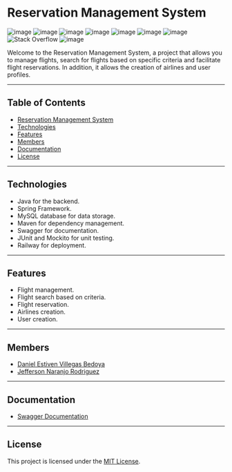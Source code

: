 # Reservation Management System
![image](https://img.shields.io/badge/MySQL-005C84?style=for-the-badge&logo=mysql&logoColor=white)
![image](https://img.shields.io/badge/Junit5-25A162?style=for-the-badge&logo=junit5&logoColor=white)
![image](https://img.shields.io/badge/Postman-FF6C37?style=for-the-badge&logo=Postman&logoColor=white)
![image](https://img.shields.io/badge/Spring-6DB33F?style=for-the-badge&logo=spring&logoColor=white)
![image](https://img.shields.io/badge/Spring_Boot-F2F4F9?style=for-the-badge&logo=spring-boot)
![image](https://img.shields.io/badge/Swagger-85EA2D?style=for-the-badge&logo=Swagger&logoColor=white)
![image](https://img.shields.io/badge/IntelliJ_IDEA-000000.svg?style=for-the-badge&logo=intellij-idea&logoColor=white)
![Stack Overflow](https://img.shields.io/badge/-Stackoverflow-FE7A16?style=for-the-badge&logo=stack-overflow&logoColor=white)
![image](https://img.shields.io/badge/Railway-131415?style=for-the-badge&logo=railway&logoColor=white)

Welcome to the Reservation Management System, a project that allows you to manage flights, search for flights based on specific criteria and facilitate flight reservations. In addition, it allows the creation of airlines and user profiles.

---
## Table of Contents

- [Reservation Management System](#reservation-management-system)
- [Technologies](#technologies)
- [Features](#features)
- [Members](#members)
- [Documentation](#documentation)
- [License](#license)


---
## Technologies

- Java for the backend.
- Spring Framework.
- MySQL database for data storage.
- Maven for dependency management.
- Swagger for documentation.
- JUnit and Mockito for unit testing.
- Railway for deployment.
---
## Features

- Flight management.
- Flight search based on criteria.
- Flight reservation.
- Airlines creation.
- User creation.


---
## Members

- [Daniel Estiven Villegas Bedoya](https://www.linkedin.com/in/daesvi/)
- [Jefferson Naranjo Rodriguez](https://github.com/Jefferj)

---
## Documentation
- [Swagger Documentation](https://reservationmanagementsystem-production.up.railway.app/swagger-ui/index.html#/)

---
## License

This project is licensed under the [MIT License](LICENSE).
